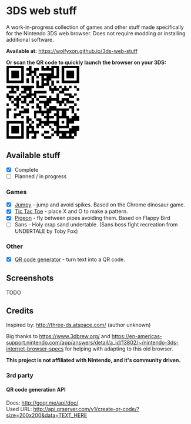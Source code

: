 # 3DS web stuff
A work-in-progress collection of games and other stuff made specifically for the Nintendo 3DS web browser.
Does not require modding or installing additional software.

**Available at:**
https://wolfyxon.github.io/3ds-web-stuff

**Or scan the QR code to quickly launch the browser on your 3DS:**  
![QR code](github/urlQr.png)

## Available stuff
- [x] Complete
- [ ] Planned / in progress
### Games
- [x] [Jumpy](https://wolfyxon.github.io/3ds-web-stuff/jumpy.html) - jump and avoid spikes. Based on the Chrome dinosaur game.
- [x] [Tic Tac Toe](https://wolfyxon.github.io/3ds-web-stuff/ttt.html) - place X and O to make a pattern.
- [x] [Pigeon](https://wolfyxon.github.io/3ds-web-stuff/pigeon.html) - fly between pipes avoiding them. Based on Flappy Bird
- [ ] Sans - Holy crap sand undertable. (Sans boss fight recreation from UNDERTALE by Toby Fox)
### Other
- [x] [QR code generator](https://wolfyxon.github.io/3ds-web-stuff/qr.html) - turn text into a QR code.

## Screenshots
TODO

## Credits
Inspired by: http://three-ds.atspace.com/ (author unknown)

Big thanks to https://www.3dbrew.org/ and https://en-americas-support.nintendo.com/app/answers/detail/a_id/13802/~/nintendo-3ds-internet-browser-specs for helping with adapting to this old browser.

**This project is not affiliated with Nintendo, and it's community driven.**

### 3rd party
#### QR code generation API
Docs: http://goqr.me/api/doc/  
Used URL: http://api.qrserver.com/v1/create-qr-code/?size=200x200&data=TEXT_HERE
